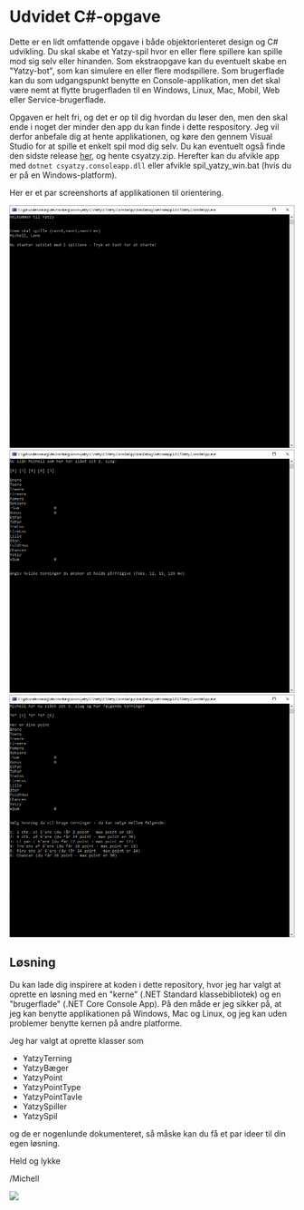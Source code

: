 # Udvidet C#-opgave

Dette er en lidt omfattende opgave i både objektorienteret design og C# udvikling. Du skal skabe et Yatzy-spil hvor en eller flere spillere kan spille mod sig selv eller hinanden. Som ekstraopgave kan du eventuelt skabe en "Yatzy-bot", som kan simulere en eller flere modspillere. Som brugerflade kan du som udgangspunkt benytte en Console-applikation, men det skal være nemt at flytte brugerfladen til en Windows, Linux, Mac, Mobil, Web eller Service-brugerflade.

Opgaven er helt fri, og det er op til dig hvordan du løser den, men den skal ende i noget der minder den 
app du kan finde i dette respository. Jeg vil derfor anbefale dig at hente applikationen, og køre den 
gennem Visual Studio for at spille et enkelt spil mod dig selv. Du kan eventuelt også finde den 
sidste release [her](https://github.com/devcronberg/os-cs-yatzy/releases/latest), og hente csyatzy.zip. Herefter 
kan du afvikle app med ```dotnet csyatzy.consoleapp.dll``` eller afvikle spil_yatzy_win.bat (hvis du er på en Windows-platform).

Her er et par screenshorts af applikationen til orientering.

![](CSYatzy/Billeder/b1.png)
![](CSYatzy/Billeder/b2.png)
![](CSYatzy/Billeder/b3.png)



## Løsning

Du kan lade dig inspirere at koden i dette repository, hvor jeg har valgt at oprette en løsning med en "kerne" (.NET Standard klassebibliotek) og en "brugerflade" (.NET Core Console App). På den måde er jeg sikker på, at jeg kan benytte applikationen på Windows, Mac og Linux, og jeg kan uden problemer benytte kernen på andre platforme.

Jeg har valgt at oprette klasser som

- YatzyTerning
- YatzyBæger
- YatzyPoint
- YatzyPointType
- YatzyPointTavle
- YatzySpiller
- YatzySpil

og de er nogenlunde dokumenteret, så måske kan du få et par ideer til din egen løsning.

Held og lykke

/Michell

![](http://log.cronberg.dk/logimage?application=cskursus&group1=opgaver&group2=yatzy)
